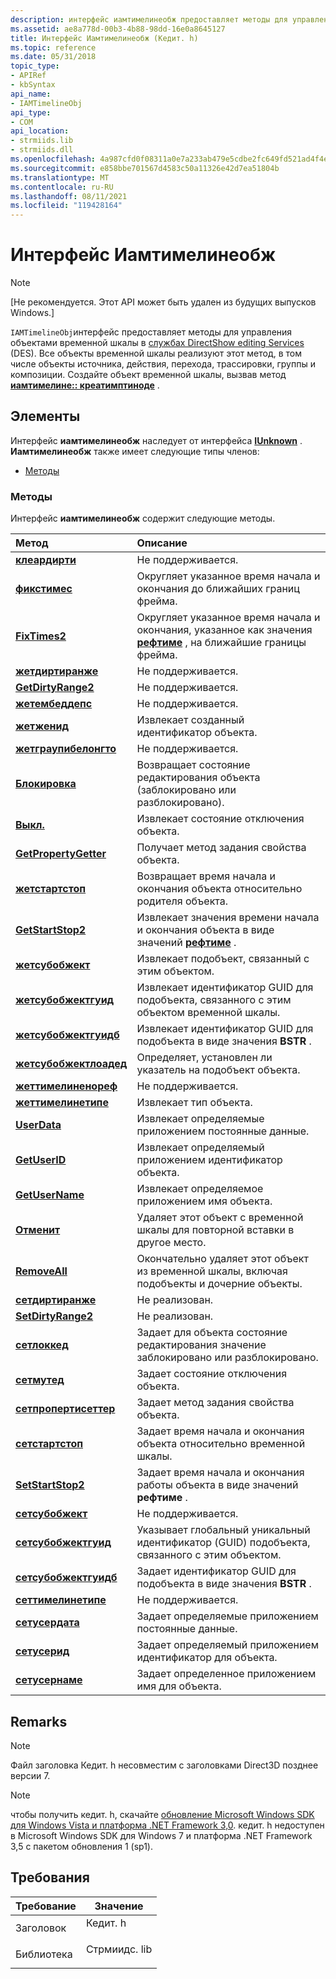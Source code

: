 ```yaml
---
description: интерфейс иамтимелинеобж предоставляет методы для управления объектами временной шкалы в службах DirectShow editing Services (DES).
ms.assetid: ae8a778d-00b3-4b88-98dd-16e0a8645127
title: Интерфейс Иамтимелинеобж (Кедит. h)
ms.topic: reference
ms.date: 05/31/2018
topic_type:
- APIRef
- kbSyntax
api_name:
- IAMTimelineObj
api_type:
- COM
api_location:
- strmiids.lib
- strmiids.dll
ms.openlocfilehash: 4a987cfd0f08311a0e7a233ab479e5cdbe2fc649fd521ad4f4ed1b37b6df6d75
ms.sourcegitcommit: e858bbe701567d4583c50a11326e42d7ea51804b
ms.translationtype: MT
ms.contentlocale: ru-RU
ms.lasthandoff: 08/11/2021
ms.locfileid: "119428164"
---
```

# <a name="iamtimelineobj-interface"></a>Интерфейс Иамтимелинеобж

> [!Note]  
> \[Не рекомендуется. Этот API может быть удален из будущих выпусков Windows.\]

 

`IAMTimelineObj`интерфейс предоставляет методы для управления объектами временной шкалы в [службах DirectShow editing Services](directshow-editing-services.md) (DES). Все объекты временной шкалы реализуют этот метод, в том числе объекты источника, действия, перехода, трассировки, группы и композиции. Создайте объект временной шкалы, вызвав метод [**иамтимелине:: креатимптиноде**](iamtimeline-createemptynode.md) .

## <a name="members"></a>Элементы

Интерфейс **иамтимелинеобж** наследует от интерфейса [**IUnknown**](/windows/win32/api/unknwn/nn-unknwn-iunknown) . **Иамтимелинеобж** также имеет следующие типы членов:

-   [Методы](#methods)

### <a name="methods"></a>Методы

Интерфейс **иамтимелинеобж** содержит следующие методы.



| Метод                                                          | Описание                                                                                                                            |
|:----------------------------------------------------------------|:---------------------------------------------------------------------------------------------------------------------------------------|
| [**клеардирти**](iamtimelineobj-cleardirty.md)                 | Не поддерживается.<br/>                                                                                                              |
| [**фикстимес**](iamtimelineobj-fixtimes.md)                     | Округляет указанное время начала и окончания до ближайших границ фрейма.<br/>                                                  |
| [**FixTimes2**](iamtimelineobj-fixtimes2.md)                   | Округляет указанное время начала и окончания, указанное как значения [**рефтиме**](reftime.md) , на ближайшие границы фрейма.<br/> |
| [**жетдиртиранже**](iamtimelineobj-getdirtyrange.md)           | Не поддерживается.<br/>                                                                                                              |
| [**GetDirtyRange2**](iamtimelineobj-getdirtyrange2.md)         | Не поддерживается.<br/>                                                                                                              |
| [**жетембеддепс**](iamtimelineobj-getembeddepth.md)           | Не поддерживается.<br/>                                                                                                              |
| [**жетженид**](iamtimelineobj-getgenid.md)                     | Извлекает созданный идентификатор объекта.<br/>                                                                                |
| [**жетграупибелонгто**](iamtimelineobj-getgroupibelongto.md)   | Не поддерживается.<br/>                                                                                                              |
| [**Блокировка**](iamtimelineobj-getlocked.md)                   | Возвращает состояние редактирования объекта (заблокировано или разблокировано).<br/>                                                                  |
| [**Выкл.**](iamtimelineobj-getmuted.md)                     | Извлекает состояние отключения объекта.<br/>                                                                                         |
| [**GetPropertyGetter**](iamtimelineobj-getpropertysetter.md)   | Получает метод задания свойства объекта.<br/>                                                                                     |
| [**жетстартстоп**](iamtimelineobj-getstartstop.md)             | Возвращает время начала и окончания объекта относительно родителя объекта.<br/>                                               |
| [**GetStartStop2**](iamtimelineobj-getstartstop2.md)           | Извлекает значения времени начала и окончания объекта в виде значений [**рефтиме**](reftime.md) .<br/>                                          |
| [**жетсубобжект**](iamtimelineobj-getsubobject.md)             | Извлекает подобъект, связанный с этим объектом.<br/>                                                                        |
| [**жетсубобжектгуид**](iamtimelineobj-getsubobjectguid.md)     | Извлекает идентификатор GUID для подобъекта, связанного с этим объектом временной шкалы.<br/>                                                   |
| [**жетсубобжектгуидб**](iamtimelineobj-getsubobjectguidb.md)   | Извлекает идентификатор GUID для подобъекта в виде значения **BSTR** .<br/>                                                                    |
| [**жетсубобжектлоадед**](iamtimelineobj-getsubobjectloaded.md) | Определяет, установлен ли указатель на подобъект объекта.<br/>                                                             |
| [**жеттимелиненореф**](iamtimelineobj-gettimelinenoref.md)     | Не поддерживается.<br/>                                                                                                              |
| [**жеттимелинетипе**](iamtimelineobj-gettimelinetype.md)       | Извлекает тип объекта.<br/>                                                                                                |
| [**UserData**](iamtimelineobj-getuserdata.md)               | Извлекает определяемые приложением постоянные данные.<br/>                                                                          |
| [**GetUserID**](iamtimelineobj-getuserid.md)                   | Извлекает определяемый приложением идентификатор объекта.<br/>                                                                      |
| [**GetUserName**](iamtimelineobj-getusername.md)               | Извлекает определяемое приложением имя объекта.<br/>                                                                            |
| [**Отменит**](iamtimelineobj-remove.md)                         | Удаляет этот объект с временной шкалы для повторной вставки в другое место.<br/>                                                           |
| [**RemoveAll**](iamtimelineobj-removeall.md)                   | Окончательно удаляет этот объект из временной шкалы, включая подобъекты и дочерние объекты.<br/>                                       |
| [**сетдиртиранже**](iamtimelineobj-setdirtyrange.md)           | Не реализован.<br/>                                                                                                            |
| [**SetDirtyRange2**](iamtimelineobj-setdirtyrange2.md)         | Не реализован.<br/>                                                                                                            |
| [**сетлоккед**](iamtimelineobj-setlocked.md)                   | Задает для объекта состояние редактирования значение заблокировано или разблокировано.<br/>                                                                      |
| [**сетмутед**](iamtimelineobj-setmuted.md)                     | Задает состояние отключения объекта.<br/>                                                                                              |
| [**сетпропертисеттер**](iamtimelineobj-setpropertysetter.md)   | Задает метод задания свойства объекта.<br/>                                                                                          |
| [**сетстартстоп**](iamtimelineobj-setstartstop.md)             | Задает время начала и окончания объекта относительно временной шкалы.<br/>                                                           |
| [**SetStartStop2**](iamtimelineobj-setstartstop2.md)           | Задает время начала и окончания работы объекта в виде значений **рефтиме** .<br/>                                                              |
| [**сетсубобжект**](iamtimelineobj-setsubobject.md)             | Не поддерживается.<br/>                                                                                                              |
| [**сетсубобжектгуид**](iamtimelineobj-setsubobjectguid.md)     | Указывает глобальный уникальный идентификатор (GUID) подобъекта, связанного с этим объектом.<br/>                               |
| [**сетсубобжектгуидб**](iamtimelineobj-setsubobjectguidb.md)   | Задает идентификатор GUID для подобъекта в виде значения **BSTR** .<br/>                                                                    |
| [**сеттимелинетипе**](iamtimelineobj-settimelinetype.md)       | Не поддерживается.<br/>                                                                                                              |
| [**сетусердата**](iamtimelineobj-setuserdata.md)               | Задает определяемые приложением постоянные данные.<br/>                                                                                   |
| [**сетусерид**](iamtimelineobj-setuserid.md)                   | Задает определяемый приложением идентификатор для объекта.<br/>                                                                      |
| [**сетусернаме**](iamtimelineobj-setusername.md)               | Задает определенное приложением имя для объекта.<br/>                                                                            |



 

## <a name="remarks"></a>Remarks

> [!Note]  
> Файл заголовка Кедит. h несовместим с заголовками Direct3D позднее версии 7.

 

> [!Note]  
> чтобы получить кедит. h, скачайте [обновление Microsoft Windows SDK для Windows Vista и платформа .NET Framework 3,0](https://msdn.microsoft.com/windowsvista/bb980924.aspx). кедит. h недоступен в Microsoft Windows SDK для Windows 7 и платформа .NET Framework 3,5 с пакетом обновления 1 (sp1).

 

## <a name="requirements"></a>Требования



| Требование | Значение |
|--------------------|-----------------------------------------------------------------------------------------|
| Заголовок<br/>  | <dl> <dt>Кедит. h</dt> </dl>      |
| Библиотека<br/> | <dl> <dt>Стрмиидс. lib</dt> </dl> |



 

 
